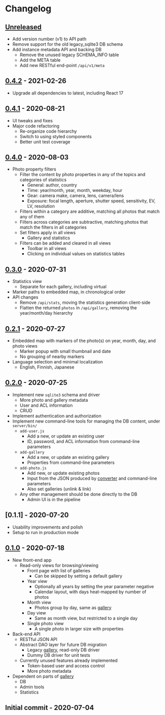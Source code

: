 # Changelog

## [Unreleased]
- Add version number (v1) to API path
- Remove support for the old legacy_sqlite3 DB schema
- Add instance metadata API and backing DB
  - Remove the unused legacy SCHEMA_INFO table
  - Add the META table
  - Add new RESTful end-point `/api/v1/meta`

## [0.4.2] - 2021-02-26
- Upgrade all dependencies to latest, including React 17

## [0.4.1] - 2020-08-21

- UI tweaks and fixes
- Major code refactoring
  - Re-organize code hierarchy
  - Switch to using styled components
  - Better unit test coverage

## [0.4.0] - 2020-08-03

- Photo property filters
  - Filter the content by photo properties in any of the topics and categories of statistics
    - General: author, country
    - Time: year/month, year, month, weekday, hour
    - Gear: camera make, camera, lens, camera/lens
    - Exposure: focal length, aperture, shutter speed, sensitivity, EV, LV, resolution
  - Filters within a category are additive, matching all photos that match any of them
  - Filters across categories are subtractive, matching photos that match the filters in all categories
  - Set filters apply in all views
    - Gallery and statistics
  - Filters can be added and cleared in all views
    - Toolbar in all views
    - Clicking on individual values on statistics tables

## [0.3.0] - 2020-07-31

- Statistics view
  - Separate for each gallery, including virtual
- Marker paths to embedded map, in chronological order
- API changes
  - Remove `/api/stats`, moving the statistics generation client-side
  - Flatten the returned `photos` in `/api/gallery`, removing the year/month/day hierarchy

## [0.2.1] - 2020-07-27

- Embedded map with markers of the photo(s) on year, month, day, and photo views
  - Marker popup with small thumbnail and date
  - No grouping of nearby markers
- Language selection and minimal localization
  - English, Finnish, Japanese

## [0.2.0] - 2020-07-25

- Implement new `sqlite3` schema and driver
  - More photo and gallery metadata
  - User and ACL information
  - CRUD
- Implement authentication and authorization
- Implement new command-line tools for managing the DB content, under `server/bin/`
  - `add-user.js`
    - Add a new, or update an existing user
    - ID, password, and ACL information from command-line parameters
  - `add-gallery`
    - Add a new, or update an existing gallery
    - Properties from command-line parameters
  - `add-photo.js`
    - Add new, or update existing photos
    - Input from the JSON produced by [converter](converter) and command-line parameters
    - Also set galleries (unlink & link)
  - Any other management should be done directly to the DB
    - Admin UI is in the pipeline

## [0.1.1] - 2020-07-20

- Usability improvements and polish
- Setup to run in production mode

## [0.1.0] - 2020-07-18

- New front-end app
  - Read-only views for browsing/viewing
    - Front page with list of galleries
      - Can be skipped by setting a default gallery
    - Year view
      - Optionally all years by setting the year parameter negative
      - Calendar layout, with days heat-mapped by number of photos
    - Month view
      - Photos group by day, same as [gallery](https://github.com/vlumi/gallery)
    - Day view
      - Same as month view, but restricted to a single day
    - Single photo view
      - A single photo in larger size with properties
- Back-end API
  - RESTful JSON API
  - Abstract DAO layer for future DB migration
    - Legacy [gallery](https://github.com/vlumi/gallery), read-only DB driver
    - Dummy DB driver for unit tests
  - Currently unused features already implemented
    - Token-based user and access control
    - More photo metadata
- Dependent on parts of [gallery](https://github.com/vlumi/gallery)
  - DB
  - Admin tools
  - Statistics

## Initial commit - 2020-07-04

[Unreleased]: https://github.com/olivierlacan/keep-a-changelog/compare/v0.4.2...HEAD
[0.4.2]: https://github.com/vlumi/photo-diary/compare/v0.4.1...v0.4.2
[0.4.1]: https://github.com/vlumi/photo-diary/compare/v0.4.0...v0.4.1
[0.4.0]: https://github.com/vlumi/photo-diary/compare/v0.3.0...v0.4.0
[0.3.0]: https://github.com/vlumi/photo-diary/compare/v0.2.1...v0.3.0
[0.2.1]: https://github.com/vlumi/photo-diary/compare/v0.2.0...v0.2.1
[0.2.0]: https://github.com/vlumi/photo-diary/compare/v0.1.1...v0.2.0
[0.2.0]: https://github.com/vlumi/photo-diary/compare/v0.1.0...v0.1.1
[0.1.0]: https://github.com/vlumi/photo-diary/releases/tag/v0.1.0